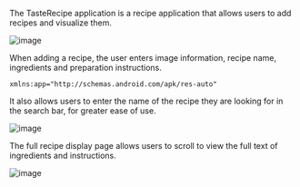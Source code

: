 The TasteRecipe application is a recipe application that allows users to add recipes and visualize them.

![image](https://github.com/OdeliaTorjman/TastyTrades/assets/156775579/f70bf4ec-7a59-47f8-9a8c-b903cdf319b2)

When adding a recipe, the user enters image information, recipe name, ingredients and preparation instructions.

    xmlns:app="http://schemas.android.com/apk/res-auto"


It also allows users to enter the name of the recipe they are looking for in the search bar, for greater ease of use.

![image](https://github.com/OdeliaTorjman/TastyTrades/assets/156775579/aee6c54d-08db-4bc6-8944-7e906c6b9653)


The full recipe display page allows users to scroll to view the full text of ingredients and instructions.

![image](https://github.com/OdeliaTorjman/TastyTrades/assets/156775579/edecb6e6-f1f1-48af-9fec-e2a2e164fcc3)
